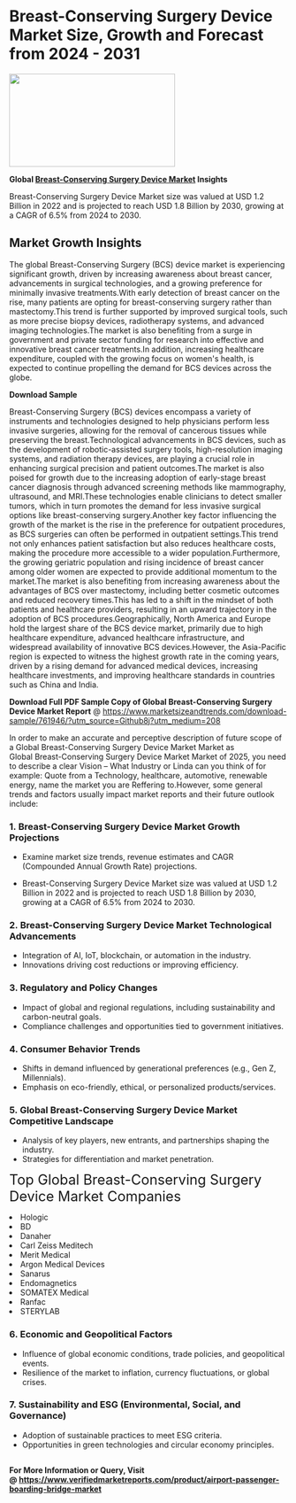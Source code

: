 <H1>Breast-Conserving Surgery Device Market Size, Growth and Forecast from 2024 - 2031</H1><img class="aligncenter size-medium wp-image-584254" src="https://thirdeyenews.in/wp-content/uploads/2024/09/Global-Market-Research-300x168.jpeg" alt="" width="300" height="168" /><p><strong>Global&nbsp;<a href="https://www.marketsizeandtrends.com/download-sample/761946/?utm_source=Github8j?utm_medium=208">Breast-Conserving Surgery Device Market</a> Insights</strong></p><p>Breast-Conserving Surgery Device Market size was valued at USD 1.2 Billion in 2022 and is projected to reach USD 1.8 Billion by 2030, growing at a CAGR of 6.5% from 2024 to 2030.</p><p><h2>Market Growth Insights</h2> <p>The global Breast-Conserving Surgery (BCS) device market is experiencing significant growth, driven by increasing awareness about breast cancer, advancements in surgical technologies, and a growing preference for minimally invasive treatments.With early detection of breast cancer on the rise, many patients are opting for breast-conserving surgery rather than mastectomy.This trend is further supported by improved surgical tools, such as more precise biopsy devices, radiotherapy systems, and advanced imaging technologies.The market is also benefiting from a surge in government and private sector funding for research into effective and innovative breast cancer treatments.In addition, increasing healthcare expenditure, coupled with the growing focus on women's health, is expected to continue propelling the demand for BCS devices across the globe.</p> <p><strong>Download Sample</strong></p> <p>Breast-Conserving Surgery (BCS) devices encompass a variety of instruments and technologies designed to help physicians perform less invasive surgeries, allowing for the removal of cancerous tissues while preserving the breast.Technological advancements in BCS devices, such as the development of robotic-assisted surgery tools, high-resolution imaging systems, and radiation therapy devices, are playing a crucial role in enhancing surgical precision and patient outcomes.The market is also poised for growth due to the increasing adoption of early-stage breast cancer diagnosis through advanced screening methods like mammography, ultrasound, and MRI.These technologies enable clinicians to detect smaller tumors, which in turn promotes the demand for less invasive surgical options like breast-conserving surgery.Another key factor influencing the growth of the market is the rise in the preference for outpatient procedures, as BCS surgeries can often be performed in outpatient settings.This trend not only enhances patient satisfaction but also reduces healthcare costs, making the procedure more accessible to a wider population.Furthermore, the growing geriatric population and rising incidence of breast cancer among older women are expected to provide additional momentum to the market.The market is also benefiting from increasing awareness about the advantages of BCS over mastectomy, including better cosmetic outcomes and reduced recovery times.This has led to a shift in the mindset of both patients and healthcare providers, resulting in an upward trajectory in the adoption of BCS procedures.Geographically, North America and Europe hold the largest share of the BCS device market, primarily due to high healthcare expenditure, advanced healthcare infrastructure, and widespread availability of innovative BCS devices.However, the Asia-Pacific region is expected to witness the highest growth rate in the coming years, driven by a rising demand for advanced medical devices, increasing healthcare investments, and improving healthcare standards in countries such as China and India.</p> <p><span class=""><strong>Download Full PDF Sample Copy of Global Breast-Conserving Surgery Device Market Report</strong> @ <a href="https://www.marketsizeandtrends.com/download-sample/761946/?utm_source=Github8j?utm_medium=208" target="_blank">https://www.marketsizeandtrends.com/download-sample/761946/?utm_source=Github8j?utm_medium=208</a></span></p><p>In order to make an accurate and perceptive description of future scope of a Global&nbsp;Breast-Conserving Surgery Device Market Market as Global&nbsp;Breast-Conserving Surgery Device Market Market of 2025, you need to describe a clear Vision &ndash; What Industry or Linda can you think of for example: Quote from a Technology, healthcare, automotive, renewable energy, name the market you are Reffering to.However, some general trends and factors usually impact market reports and their future outlook include:</p><h3>1.&nbsp;<strong>Breast-Conserving Surgery Device Market Growth Projections</strong></h3><ul><li>Examine market size trends, revenue estimates and CAGR (Compounded Annual Growth Rate) projections.</li><li><p>Breast-Conserving Surgery Device Market size was valued at USD 1.2 Billion in 2022 and is projected to reach USD 1.8 Billion by 2030, growing at a CAGR of 6.5% from 2024 to 2030.</p></li></ul><h3>2.&nbsp;<strong>Breast-Conserving Surgery Device Market Technological Advancements</strong></h3><ul><li>Integration of AI, IoT, blockchain, or automation in the industry.</li><li>Innovations driving cost reductions or improving efficiency.</li></ul><h3>3.&nbsp;<strong>Regulatory and Policy Changes</strong></h3><ul><li>Impact of global and regional regulations, including sustainability and carbon-neutral goals.</li><li>Compliance challenges and opportunities tied to government initiatives.</li></ul><h3>4.&nbsp;<strong>Consumer Behavior Trends</strong></h3><ul><li>Shifts in demand influenced by generational preferences (e.g., Gen Z, Millennials).</li><li>Emphasis on eco-friendly, ethical, or personalized products/services.</li></ul><h3>5.&nbsp;<strong>Global Breast-Conserving Surgery Device Market Competitive Landscape</strong></h3><ul><li>Analysis of key players, new entrants, and partnerships shaping the industry.</li><li>Strategies for differentiation and market penetration.</li></ul><p data-pm-slice="1 1 []"><span style="color: inherit; font-family: inherit; font-size: 25px;">Top Global Breast-Conserving Surgery Device Market Companies</span></p><div class="" data-test-id=""><p><li>Hologic</li><li> BD</li><li> Danaher</li><li> Carl Zeiss Meditech</li><li> Merit Medical</li><li> Argon Medical Devices</li><li> Sanarus</li><li> Endomagnetics</li><li> SOMATEX Medical</li><li> Ranfac</li><li> STERYLAB</li></p></div><h3>6.&nbsp;<strong>Economic and Geopolitical Factors</strong></h3><ul><li>Influence of global economic conditions, trade policies, and geopolitical events.</li><li>Resilience of the market to inflation, currency fluctuations, or global crises.</li></ul><h3>7.&nbsp;<strong>Sustainability and ESG (Environmental, Social, and Governance)</strong></h3><ul><li>Adoption of sustainable practices to meet ESG criteria.</li><li>Opportunities in green technologies and circular economy principles.</li></ul><h2><strong style="font-size: 14px;">For More Information or Query, Visit @&nbsp;</strong><a style="background-color: #ffffff; font-size: 14px;" href="https://www.marketsizeandtrends.com/report/breast-conserving-surgery-device-market/" target="_blank">https://www.verifiedmarketreports.com/product/airport-passenger-boarding-bridge-market</a></h2>